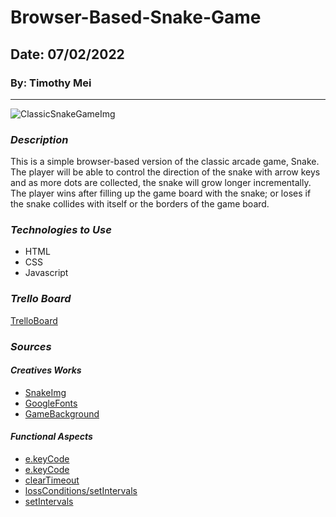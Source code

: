 # Browser-Based-Snake-Game

## Date: 07/02/2022

### By: Timothy Mei

---

![ClassicSnakeGameImg](https://im.indiatimes.in/media/content/2018/Aug/snake_game_1533210447.jpg)

### _Description_

This is a simple browser-based version of the classic arcade game, Snake. The player will be able to control the direction of the snake with arrow keys and as more dots are collected, the snake will grow longer incrementally. The player wins after filling up the game board with the snake; or loses if the snake collides with itself or the borders of the game board.

### _Technologies to Use_

- HTML
- CSS
- Javascript

### _Trello Board_

[TrelloBoard](https://trello.com/b/aZeqwC9r/snake-game)

### _Sources_

#### _Creatives Works_

- [SnakeImg](https://im.indiatimes.in/media/content/2018/Aug/snake_game_1533210447.jpg)
- [GoogleFonts](https://fonts.google.com/specimen/Fira+Sans)
- [GameBackground](https://wallpapershome.com/images/pages/pic_h/288.jpg)

#### _Functional Aspects_

- [e.keyCode](https://developer.mozilla.org/en-US/docs/Web/API/Document/keydown_event)
- [e.keyCode](https://www.geeksforgeeks.org/javascript-detecting-the-pressed-arrow-key/)
- [clearTimeout](https://stackoverflow.com/questions/3847121/how-can-i-disable-all-settimeout-events)
- [lossConditions/setIntervals](https://www.youtube.com/watch?v=rui2tRRVtc0&t=352s)
- [setIntervals](https://www.w3schools.com/jsref/met_win_setinterval.asp)

